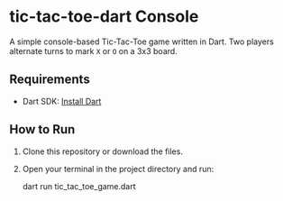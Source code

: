 # tic-tac-toe-dart Console

A simple console-based Tic-Tac-Toe game written in Dart.
Two players alternate turns to mark `X` or `O` on a 3x3 board.

##  Requirements

- Dart SDK: [Install Dart](https://dart.dev/get-dart)

##  How to Run

1. Clone this repository or download the files.

2. Open your terminal in the project directory and run:

   dart run tic_tac_toe_game.dart
